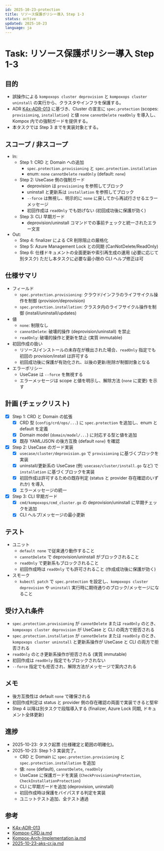 ```yaml
---
id: 2025-10-23-protection
title: リソース保護ポリシー導入 Step 1-3
status: active
updated: 2025-10-23
language: ja
---
```

# Task: リソース保護ポリシー導入 Step 1-3

## 目的

- 誤操作による `kompoxops cluster deprovision` と `kompoxops cluster uninstall` の実行から、クラスタやインフラを保護する。
- ADR [K4x-ADR-013] に基づき、Cluster の宣言に `spec.protection` (scopes: `provisioning`, `installation`) と値 `none` `cannotDelete` `readOnly` を導入し、Kompox 内での強制ガードを提供する。
- 本タスクでは Step 3 までを実装対象とする。

## スコープ / 非スコープ

- In:
  - Step 1: CRD と Domain への追加
    - `spec.protection.provisioning` と `spec.protection.installation`
    - enum: `none` `cannotDelete` `readOnly` (default: `none`)
  - Step 2: UseCase 側の強制ガード
    - deprovision は `provisioning` を参照してブロック
    - uninstall と更新系は `installation` を参照してブロック
    - `--force` は無視し、明示的に `none` に戻してから再試行させるエラーメッセージ
    - 初回作成は `readOnly` でも妨げない (初回成功後に保護が効く)
  - Step 3: CLI 早期ガード
    - deprovision/uninstall コマンドでの事前チェックと統一されたエラー文言
- Out:
  - Step 4: finalizer による CR 削除阻止の厳格化
  - Step 5: Azure Management Lock との同期 (CanNotDelete/ReadOnly)
  - Step 6: 仕様ドキュメントの全面更新や索引再生成の運用 (必要に応じて別タスク) ただし本タスクに必要な最小限の CLI ヘルプ修正は可

## 仕様サマリ

- フィールド
  - `spec.protection.provisioning`: クラウド/インフラのライフサイクル操作を制御 (provision/deprovision)
  - `spec.protection.installation`: クラスタ内のライフサイクル操作を制御 (install/uninstall/updates)
- 値
  - `none`: 制限なし
  - `cannotDelete`: 破壊的操作 (deprovision/uninstall) を禁止
  - `readOnly`: 破壊的操作と更新を禁止 (実質 immutable)
- 初回作成の扱い
  - リソース/インストールの未存在が検出された場合、`readOnly` 指定でも初回の provision/install は許可する
  - 初回成功後に保護が有効化され、以後の更新/削除が制御対象となる
- エラーポリシー
  - UseCase は `--force` を無視する
  - エラーメッセージは scope と値を明示し、解除方法 (`none` に変更) を示す

## 計画 (チェックリスト)

- [x] Step 1: CRD と Domain の拡張
  - [x] CRD 型 (`config/crd/ops/...`) に `spec.protection` を追加し、enum と default を定義
  - [x] Domain model (`domain/model/...`) に対応する型と値を追加
  - [x] 既存 YAML/JSON の後方互換 (default `none`) を確認
- [x] Step 2: UseCase のガード実装
  - [x] `usecase/cluster/deprovision.go` で `provisioning` に基づくブロックを実装
  - [x] uninstall/更新系の UseCase (例: `usecase/cluster/install.go` など) で `installation` に基づくブロックを実装
  - [x] 初回作成は許可するための既存判定 (status と provider 存在確認のいずれか) を導入
  - [x] エラーメッセージの統一
- [x] Step 3: CLI 早期ガード
  - [x] `cmd/kompoxops/cmd_cluster.go` の deprovision/uninstall に早期チェックを追加
  - [x] CLI ヘルプ/メッセージの最小更新

## テスト

- ユニット
  - `default none` で従来通り動作すること
  - `cannotDelete` で deprovision/uninstall がブロックされること
  - `readOnly` で更新系もブロックされること
  - 初回作成時は `readOnly` でも許可されること (作成成功後に保護が効く)
- スモーク
  - `kubectl patch` で `spec.protection` を設定し、`kompoxops cluster deprovision` や `uninstall` 実行時に期待通りのブロック/メッセージになること

## 受け入れ条件

- `spec.protection.provisioning` が `cannotDelete` または `readOnly` のとき、`kompoxops cluster deprovision` が UseCase と CLI の両方で拒否される
- `spec.protection.installation` が `cannotDelete` または `readOnly` のとき、`kompoxops cluster uninstall` と更新系操作が UseCase と CLI の両方で拒否される
- `readOnly` のとき更新系操作が拒否される (実質 immutable)
- 初回作成は `readOnly` 指定でもブロックされない
- `--force` 指定でも拒否され、解除方法がメッセージで案内される

## メモ

- 後方互換性は default `none` で確保される
- 初回作成判定は status と provider 側の存在確認の両面で実装できると堅牢
- Step 4 以降は別タスクで段階導入する (finalizer, Azure Lock 同期, ドキュメント全体更新)

## 進捗

- 2025-10-23: タスク起票 (仕様確定と範囲の明確化)。
- 2025-10-23: Step 1-3 実装完了。
  - CRD と Domain に `spec.protection.provisioning` と `spec.protection.installation` を追加
  - 値: `none` (default), `cannotDelete`, `readOnly`
  - UseCase に保護ガードを実装 (`CheckProvisioningProtection`, `CheckInstallationProtection`)
  - CLI に早期ガードを追加 (deprovision, uninstall)
  - 初回作成時は保護をバイパスする判定を実装
  - ユニットテスト追加、全テスト通過

## 参考

- [K4x-ADR-013]
- [Kompox-CRD.ja.md]
- [Kompox-Arch-Implementation.ja.md]
- [2025-10-23-aks-cr.ja.md]

[K4x-ADR-013]: ../../design/adr/K4x-ADR-013.md
[Kompox-CRD.ja.md]: ../../design/v1/Kompox-CRD.ja.md
[Kompox-Arch-Implementation.ja.md]: ../../design/v1/Kompox-Arch-Implementation.ja.md
[2025-10-23-aks-cr.ja.md]: ./2025-10-23-aks-cr.ja.md
